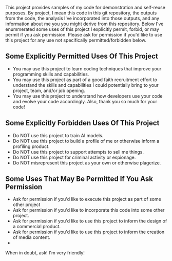 This project provides samples of my code for demonstration and self-reuse purposes.  By project, I mean this code in this git repository, the outputs from the code, the analysis I've incorporated into those outputs, and any information about me you you might derive from this repository.  Below I've enummerated some uses of this project I explicitly permit, forbid, or may permit if you ask permission.  Please ask for permission if you'd like to use this project for any use not specifically permitted/forbidden below.

## Some Explicitly Permitted Uses Of This Project

- You may use this project to learn coding techniques that improve your programming skills and capabilities.
- You may use this project as part of a good faith recruitment effort to understand the skills and capabilities I could potentially bring to your project, team, and/or job opening.
- You may use this project to understand how developers use your code and evolve your code accordingly.  Also, thank you so much for your code!

## Some Explicitly Forbidden Uses Of This Project

- Do NOT use this project to train AI models.
- Do NOT use this project to build a profile of me or otherwise inform a profiling product.
- Do NOT use this project to support attempts to sell me things.
- Do NOT use this project for criminal activity or espionage.
- Do NOT misrepresent this project as your own or otherwise plagerize.

## Some Uses That May Be Permitted If You Ask Permission

- Ask for permission if you'd like to execute this project as part of some other project
- Ask for permission if you'd like to incorporate this code into some other project.
- Ask for permission if you'd like to use this project to inform the design of a commercial product.
- Ask for permission if you'd like to use this project to inform the creation of media content.
- 


When in doubt, ask!  I'm very friendly!